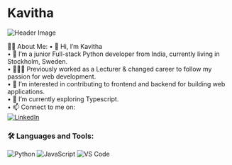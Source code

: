 # Kavitha
![Header Image](https://path-to-your-image.com/image.png)


 👩‍💻 About Me:
• 👋 Hi, I’m Kavitha  
• 🔭 I’m a junior Full-stack Python developer from India, currently living in Stockholm, Sweden.  
• 📖👩‍🏫 Previously worked as a Lecturer & changed career to follow my passion for web development.  
• 👀 I’m interested in contributing to frontend and backend for building web applications.  
• 🌱 I’m currently exploring Typescript.  
• 📫 Connect to me on:  
  [![LinkedIn](https://img.shields.io/badge/-LinkedIn-blue?style=flat&logo=Linkedin&logoColor=white)](https://www.linkedin.com/in/kavitha-m-s/)  


  ### 🛠️ Languages and Tools:
![Python](https://img.shields.io/badge/-Python-05122A?style=flat&logo=python)
![JavaScript](https://img.shields.io/badge/-JavaScript-05122A?style=flat&logo=javascript)
![VS Code](https://img.shields.io/badge/-VS%20Code-05122A?style=flat&logo=visual-studio-code&logoColor=007ACC)
